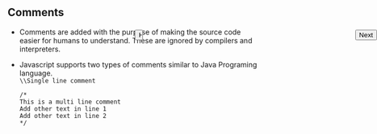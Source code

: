 <input style="position: absolute; top: 4%;left: 50%;right: 50%;" type="button" onclick="location.href='https://rahgadda.github.io/Javascript';" value="Home" />
<input style="position: absolute; top: 4%;right: 0%;" type="button" onclick="location.href='https://rahgadda.github.io/Javascript/Basics/02-Variables.html';" value="Next" />
<br/><br/>

## Comments
- Comments are added with the purpose of making the source code easier for humans to understand. These are ignored by compilers and interpreters.
- Javascript supports two types of comments similar to Java Programing language.   
    `\\Single line comment`
    
    `/*`   
    `This is a multi line comment`   
    `Add other text in line 1`   
    `Add other text in line 2`   
    `*/`   